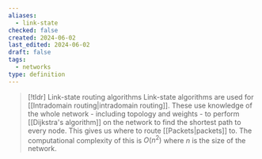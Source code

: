 ```yaml
---
aliases:
  - link-state
checked: false
created: 2024-06-02
last_edited: 2024-06-02
draft: false
tags:
  - networks
type: definition
---
```

>[!tldr] Link-state routing algorithms
>Link-state algorithms are used for [[Intradomain routing|intradomain routing]]. These use knowledge of the whole network - including topology and weights - to perform [[Dijkstra's algorithm]] on the network to find the shortest path to every node. This gives us where to route [[Packets|packets]] to. The computational complexity of this is $O(n^2)$ where $n$ is the size of the network.

